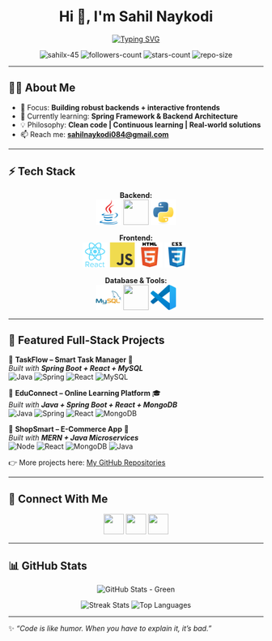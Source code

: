 <h1 align="center">Hi 👋, I'm Sahil Naykodi</h1>

<p align="center">
  <a href="https://github.com/DenverCoder1/readme-typing-svg">
    <img src="https://readme-typing-svg.herokuapp.com?font=Fira+Code&size=28&pause=1000&color=00C4FF&center=true&vCenter=true&width=650&lines=Full-Stack+Developer;Java+Enthusiast;Turning+Logic+Into+Innovation" alt="Typing SVG" />
  </a>
</p>

<p align="center">
  <img src="https://komarev.com/ghpvc/?username=sahilx-45&label=Profile%20views&color=0e75b6&style=flat" alt="sahilx-45" />
  <img src="https://img.shields.io/github/followers/sahilx-45?label=Followers&style=social" alt="followers-count" />
  <img src="https://img.shields.io/github/stars/sahilx-45?label=Stars" alt="stars-count" />
  <img src="https://img.shields.io/github/repo-size/sahilx-45?label=Repo%20Size&style=flat" alt="repo-size" />
</p>

---

## 👨‍💻 About Me  

- 🎯 Focus: **Building robust backends + interactive frontends**  
- 🌱 Currently learning: **Spring Framework & Backend Architecture**  
- 💡 Philosophy: **Clean code | Continuous learning | Real-world solutions**  
- 📫 Reach me: **sahilnaykodi084@gmail.com**  

---

## ⚡ Tech Stack  

<p align="center">
  <b>Backend:</b><br>
  <img src="https://raw.githubusercontent.com/devicons/devicon/master/icons/java/java-original.svg" width="50" height="50" style="transition: transform 0.3s;" onmouseover="this.style.transform='scale(1.3)'" onmouseout="this.style.transform='scale(1)'"/> 
  <img src="https://www.vectorlogo.zone/logos/springio/springio-icon.svg" width="50" height="50" style="transition: transform 0.3s;" onmouseover="this.style.transform='scale(1.3)'" onmouseout="this.style.transform='scale(1)'"/> 
  <img src="https://raw.githubusercontent.com/devicons/devicon/master/icons/python/python-original.svg" width="50" height="50" style="transition: transform 0.3s;" onmouseover="this.style.transform='scale(1.3)'" onmouseout="this.style.transform='scale(1)'"/>
</p>

<p align="center">
  <b>Frontend:</b><br>
  <img src="https://raw.githubusercontent.com/devicons/devicon/master/icons/react/react-original-wordmark.svg" width="50" height="50" style="transition: transform 0.3s;" onmouseover="this.style.transform='scale(1.3)'" onmouseout="this.style.transform='scale(1)'"/> 
  <img src="https://raw.githubusercontent.com/devicons/devicon/master/icons/javascript/javascript-original.svg" width="50" height="50" style="transition: transform 0.3s;" onmouseover="this.style.transform='scale(1.3)'" onmouseout="this.style.transform='scale(1)'"/> 
  <img src="https://raw.githubusercontent.com/devicons/devicon/master/icons/html5/html5-original-wordmark.svg" width="50" height="50" style="transition: transform 0.3s;" onmouseover="this.style.transform='scale(1.3)'" onmouseout="this.style.transform='scale(1)'"/> 
  <img src="https://raw.githubusercontent.com/devicons/devicon/master/icons/css3/css3-original-wordmark.svg" width="50" height="50" style="transition: transform 0.3s;" onmouseover="this.style.transform='scale(1.3)'" onmouseout="this.style.transform='scale(1)'"/>
</p>

<p align="center">
  <b>Database & Tools:</b><br>
  <img src="https://raw.githubusercontent.com/devicons/devicon/master/icons/mysql/mysql-original-wordmark.svg" width="50" height="50" style="transition: transform 0.3s;" onmouseover="this.style.transform='scale(1.3)'" onmouseout="this.style.transform='scale(1)'"/> 
  <img src="https://www.vectorlogo.zone/logos/git-scm/git-scm-icon.svg" width="50" height="50" style="transition: transform 0.3s;" onmouseover="this.style.transform='scale(1.3)'" onmouseout="this.style.transform='scale(1)'"/> 
  <img src="https://raw.githubusercontent.com/devicons/devicon/master/icons/vscode/vscode-original.svg" width="50" height="50" style="transition: transform 0.3s;" onmouseover="this.style.transform='scale(1.3)'" onmouseout="this.style.transform='scale(1)'"/>
</p>

---

## 🚀 Featured Full-Stack Projects  

🔹 **TaskFlow – Smart Task Manager** 📝  
_Built with **Spring Boot + React + MySQL**_  
![Java](https://img.shields.io/badge/Java-orange?logo=java) ![Spring](https://img.shields.io/badge/SpringBoot-green?logo=springboot) ![React](https://img.shields.io/badge/React-blue?logo=react) ![MySQL](https://img.shields.io/badge/MySQL-teal?logo=mysql)  

🔹 **EduConnect – Online Learning Platform** 🎓  
_Built with **Java + Spring Boot + React + MongoDB**_  
![Java](https://img.shields.io/badge/Java-orange?logo=java) ![Spring](https://img.shields.io/badge/SpringBoot-green?logo=springboot) ![React](https://img.shields.io/badge/React-blue?logo=react) ![MongoDB](https://img.shields.io/badge/MongoDB-darkgreen?logo=mongodb)  

🔹 **ShopSmart – E-Commerce App** 🛒  
_Built with **MERN + Java Microservices**_  
![Node](https://img.shields.io/badge/Node.js-darkgreen?logo=node.js) ![React](https://img.shields.io/badge/React-blue?logo=react) ![MongoDB](https://img.shields.io/badge/MongoDB-darkgreen?logo=mongodb) ![Java](https://img.shields.io/badge/Java-orange?logo=java)  

👉 More projects here: [My GitHub Repositories](https://github.com/sahilx-45?tab=repositories)  

---

## 🤝 Connect With Me  

<p align="center">
  <a href="https://linkedin.com/in/sahil-naykodi" target="_blank"><img src="https://raw.githubusercontent.com/rahuldkjain/github-profile-readme-generator/master/src/images/icons/Social/linked-in-alt.svg" height="40" width="40" /></a>
  <a href="https://instagram.com/sahil_naykodi" target="_blank"><img src="https://raw.githubusercontent.com/rahuldkjain/github-profile-readme-generator/master/src/images/icons/Social/instagram.svg" height="40" width="40" /></a>
  <a href="https://www.leetcode.com/sahil_45" target="_blank"><img src="https://raw.githubusercontent.com/rahuldkjain/github-profile-readme-generator/master/src/images/icons/Social/leet-code.svg" height="40" width="40" /></a>
</p>

---

## 📊 GitHub Stats  

<p align="center">
  <!-- Multi-theme GitHub stats -->
  <img src="https://github-readme-stats.vercel.app/api?username=sahilx-45&show_icons=true&theme=dark&title_color=00ff7f&icon_color=00ff7f&text_color=9be6c4" alt="GitHub Stats - Green" height="165"/>

</p>  

<p align="center">
  <img src="https://github-readme-streak-stats.herokuapp.com/?user=sahilx-45&theme=&show_icons=true&theme=dark&title_color=00ff7f&icon_color=00ff7f&text_color=9be6c4" alt="Streak Stats" height="165"/>
  <img src="https://github-readme-stats.vercel.app/api/top-langs?username=sahilx-45&show_icons=true&theme=dark&title_color=00ff7f&icon_color=00ff7f&text_color=9be6c4" alt="Top Languages"/>
</p>

---

✨ _“Code is like humor. When you have to explain it, it’s bad.”_  
